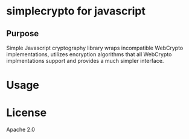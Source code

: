 # simplecrypto for javascript

## Purpose

Simple Javascript cryptography library wraps incompatible WebCrypto implementations, 
utilizes encryption algorithms that all WebCrypto implmentations support and provides 
a much simpler interface. 

Usage
===



License
===

Apache 2.0

